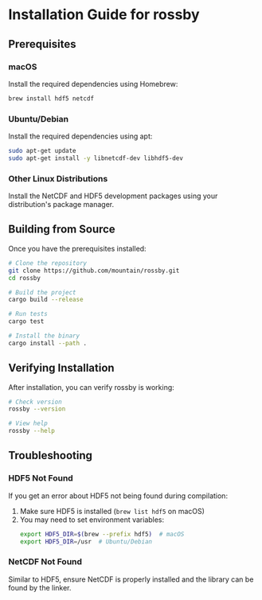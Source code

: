 # Installation Guide for rossby

## Prerequisites

### macOS

Install the required dependencies using Homebrew:

```bash
brew install hdf5 netcdf
```

### Ubuntu/Debian

Install the required dependencies using apt:

```bash
sudo apt-get update
sudo apt-get install -y libnetcdf-dev libhdf5-dev
```

### Other Linux Distributions

Install the NetCDF and HDF5 development packages using your distribution's package manager.

## Building from Source

Once you have the prerequisites installed:

```bash
# Clone the repository
git clone https://github.com/mountain/rossby.git
cd rossby

# Build the project
cargo build --release

# Run tests
cargo test

# Install the binary
cargo install --path .
```

## Verifying Installation

After installation, you can verify rossby is working:

```bash
# Check version
rossby --version

# View help
rossby --help
```

## Troubleshooting

### HDF5 Not Found

If you get an error about HDF5 not being found during compilation:

1. Make sure HDF5 is installed (`brew list hdf5` on macOS)
2. You may need to set environment variables:
   ```bash
   export HDF5_DIR=$(brew --prefix hdf5)  # macOS
   export HDF5_DIR=/usr  # Ubuntu/Debian
   ```

### NetCDF Not Found

Similar to HDF5, ensure NetCDF is properly installed and the library can be found by the linker.
